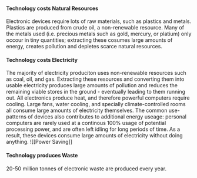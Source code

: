 #### Technology costs Natural Resources
Electronic devices require lots of raw materials, such as plastics and metals. Plastics are produced from crude oil, a non-renewable resource. Many of the metals used (i.e. precious metals such as gold, mercury, or platium) only occour in tiny quantities; extracting these cosumes large amounts of energy, creates pollution and depletes scarce natural resources.

#### Technology costs Electricity
The majority of electricity produciton uses non-renewable resources such as coal, oil, and gas. Extracting these resources and converting them into usable electricity produces large amounts of pollution and reduces the remaining viable stores in the ground - eventually leading to them running out.
All electronics produce heat, and therefore powerful computers require cooling. Large fans, water cooling, and specially climate-controlled rooms all consume large amounts of electricity themselves.
The common use-patterns of devices also contributes to additional energy useage: personal computers are rarely used at a continous 100% usage of potential processing power, and are often left idling for long periods of time. As a result, these devices consume large amounts of electricity without doing anything.
![[Power Saving]]
#### Technology produces Waste
20-50 million tonnes of electronic waste are produced every year. 